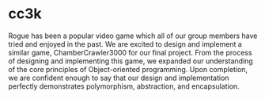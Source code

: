 # cc3k
Rogue has been a popular video game which all of our group members have tried and enjoyed in the past. We are excited to design and implement a similar game, ChamberCrawler3000 for our final project. From the process of designing and implementing this game, we expanded our understanding of the core principles of Object-oriented programming. Upon completion, we are confident enough to say that our design and implementation perfectly demonstrates polymorphism, abstraction, and encapsulation.
